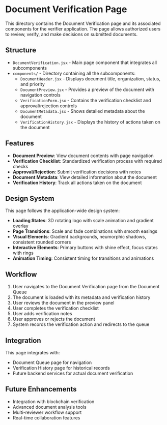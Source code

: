 # Document Verification Page

This directory contains the Document Verification page and its associated components for the verifier application. The page allows authorized users to review, verify, and make decisions on submitted documents.

## Structure

- `DocumentVerification.jsx` - Main page component that integrates all subcomponents
- `components/` - Directory containing all the subcomponents:
  - `DocumentHeader.jsx` - Displays document title, organization, status, and priority
  - `DocumentPreview.jsx` - Provides a preview of the document with navigation controls
  - `VerificationForm.jsx` - Contains the verification checklist and approval/rejection controls
  - `DocumentMetadata.jsx` - Shows detailed metadata about the document
  - `VerificationHistory.jsx` - Displays the history of actions taken on the document

## Features

- **Document Preview**: View document contents with page navigation
- **Verification Checklist**: Standardized verification process with required checks
- **Approval/Rejection**: Submit verification decisions with notes
- **Document Metadata**: View detailed information about the document
- **Verification History**: Track all actions taken on the document

## Design System

This page follows the application-wide design system:

- **Loading States**: 3D rotating logo with scale animation and gradient overlay
- **Page Transitions**: Scale and fade combinations with smooth easings
- **Visual Elements**: Gradient backgrounds, neumorphic shadows, consistent rounded corners
- **Interactive Elements**: Primary buttons with shine effect, focus states with rings
- **Animation Timing**: Consistent timing for transitions and animations

## Workflow

1. User navigates to the Document Verification page from the Document Queue
2. The document is loaded with its metadata and verification history
3. User reviews the document in the preview panel
4. User completes the verification checklist
5. User adds verification notes
6. User approves or rejects the document
7. System records the verification action and redirects to the queue

## Integration

This page integrates with:
- Document Queue page for navigation
- Verification History page for historical records
- Future backend services for actual document verification

## Future Enhancements

- Integration with blockchain verification
- Advanced document analysis tools
- Multi-reviewer workflow support
- Real-time collaboration features
